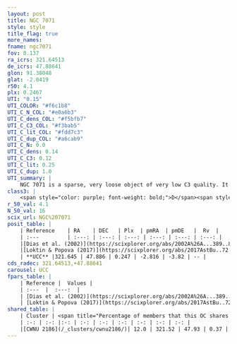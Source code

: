 ```yaml
---
layout: post
title: NGC 7071
style: style
title_flag: true
more_names: 
fname: ngc7071
fov: 0.137
ra_icrs: 321.64513
de_icrs: 47.88641
glon: 91.38048
glat: -2.0419
r50: 4.1
plx: 0.2467
UTI: "0.15"
UTI_COLOR: "#f6c1b8"
UTI_C_N_COL: "#e0a6b3"
UTI_C_dens_COL: "#f5bfb7"
UTI_C_C3_COL: "#f3bab5"
UTI_C_lit_COL: "#fdd7c3"
UTI_C_dup_COL: "#a6cab9"
UTI_C_N: 0.0
UTI_C_dens: 0.14
UTI_C_C3: 0.12
UTI_C_lit: 0.25
UTI_C_dup: 1.0
UTI_summary: |
    NGC 7071 is a sparse, very loose object of very low C3 quality. It is poorly studied in the literature, with no articles listed in the last 8 years. This object shares a small percentage of members with a later reported entry.<br><br><span style="color: #99180f; font-weight: bold;">Warning: </span>contains less than 25 stars with <i>P>0.5</i> estimated.
class3: |
    <span style="color: purple; font-weight: bold;">D</span><span style="color: red; font-weight: bold;">C</span>
r_50_val: 4.1
N_50_val: 16
scix_url: NGC%207071
posit_table: |
    | Reference    | RA    | DEC   | Plx  | pmRA  | pmDE   |  Rv  |
    | :---         | :---: | :---: | :---: | :---: | :---: | :---: |
    |[Dias et al. (2002)](https://scixplorer.org/abs/2002A%26A...389..871D) | 321.663 | 47.92 | -- | -1.52 | -2.13 | -- |
    |[Loktin & Popova (2017)](https://scixplorer.org/abs/2017AstBu..72..257L) | 321.66 | 47.92 | -- | -1.35 | -0.786 | -- |
    | **UCC** |321.645 | 47.886 | 0.247 | -2.816 | -3.82 | -- | 
cds_radec: 321.64513,+47.88641
carousel: UCC
fpars_table: |
    | Reference |  Values |
    | :---  |  :---:  |
    | [Dias et al. (2002)](https://scixplorer.org/abs/2002A%26A...389..871D) | `E(B-V)=1.14, Dist=1684.0, Age=8.48` |
    | [Loktin & Popova (2017)](https://scixplorer.org/abs/2017AstBu..72..257L) | `E(B-V)=0.32, Dmod=13.08, logt=9.09` |
shared_table: |
    | Cluster | <span title="Percentage of members that this OC shares with the ones listed">%</span>   | RA   | DEC   | Plx   | pmRA  | pmDE  | Rv | UTI |
    | :-: | :-: |:-: | :-: | :-: | :-: | :-: | :-: | :-: |
    |[CWNU 2186](/_clusters/cwnu2186/)| 12.0 | 321.52 | 47.93 | 0.37 | -2.55 | -3.78 | -- |0.09 |
---
```

